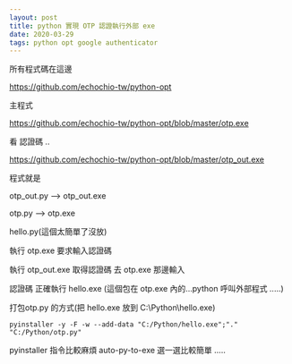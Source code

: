 ```yaml
---
layout: post
title: python 實現 OTP 認證執行外部 exe
date: 2020-03-29
tags: python opt google authenticator
---
```


所有程式碼在這邊

https://github.com/echochio-tw/python-opt

主程式

https://github.com/echochio-tw/python-opt/blob/master/otp.exe

看 認證碼 ..

https://github.com/echochio-tw/python-opt/blob/master/otp_out.exe

程式就是

otp_out.py --> otp_out.exe

otp.py --> otp.exe

hello.py(這個太簡單了沒放)

執行 otp.exe 要求輸入認證碼

執行 otp_out.exe 取得認證碼  去 otp.exe 那邊輸入

認證碼 正確執行 hello.exe (這個包在 otp.exe 內的...python 呼叫外部程式 .....)

打包otp.py 的方式(把 hello.exe 放到 C:\Python\hello.exe)

```
pyinstaller -y -F -w --add-data "C:/Python/hello.exe";"."  "C:/Python/otp.py"
```

pyinstaller 指令比較麻煩 auto-py-to-exe 選一選比較簡單 .....
